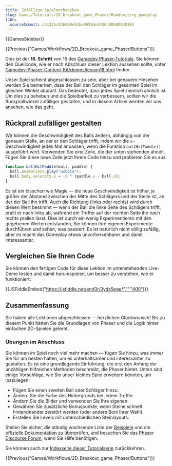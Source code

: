 ```yaml
---
title: Zufällige Spielmechaniken
slug: Games/Tutorials/2D_breakout_game_Phaser/Randomizing_gameplay
l10n:
  sourceCommit: cb132bc83b660e51be8959de5336c00b08030104
---
```


{{GamesSidebar}}

{{Previous("Games/Workflows/2D_Breakout_game_Phaser/Buttons")}}

Dies ist der **16. Schritt** von 16 des [Gamedev Phaser-Tutorials](/de/docs/Games/Tutorials/2D_breakout_game_Phaser). Sie können den Quellcode, wie er nach Abschluss dieser Lektion aussehen sollte, unter [Gamedev-Phaser-Content-Kit/demos/lesson16.html](https://github.com/end3r/Gamedev-Phaser-Content-Kit/blob/gh-pages/demos/lesson16.html) finden.

Unser Spiel scheint abgeschlossen zu sein, aber bei genauem Hinsehen werden Sie bemerken, dass der Ball den Schläger im gesamten Spiel im gleichen Winkel abprallt. Das bedeutet, dass jedes Spiel ziemlich ähnlich ist. Um dies zu beheben und die Spielbarkeit zu verbessern, sollten wir die Rückprallwinkel zufälliger gestalten, und in diesem Artikel werden wir uns ansehen, wie das geht.

## Rückprall zufälliger gestalten

Wir können die Geschwindigkeit des Balls ändern, abhängig von der genauen Stelle, an der er den Schläger trifft, indem wir die `x`-Geschwindigkeit jedes Mal anpassen, wenn die Funktion `ballHitPaddle()` ausgeführt wird. Verwenden Sie eine Zeile, die der unten stehenden ähnelt. Fügen Sie diese neue Zeile jetzt Ihrem Code hinzu und probieren Sie es aus.

```js
function ballHitPaddle(ball, paddle) {
  ball.animations.play("wobble");
  ball.body.velocity.x = -5 * (paddle.x - ball.x);
}
```

Es ist ein bisschen wie Magie — die neue Geschwindigkeit ist höher, je größer der Abstand zwischen der Mitte des Schlägers und der Stelle ist, an der der Ball ihn trifft. Auch die Richtung (links oder rechts) wird durch diesen Wert bestimmt — wenn der Ball die linke Seite des Schlägers trifft, prallt er nach links ab, während ein Treffer auf der rechten Seite ihn nach rechts prallen lässt. Dies ist durch ein wenig Experimentieren mit den gegebenen Werten entstanden, Sie können Ihre eigenen Experimente durchführen und sehen, was passiert. Es ist natürlich nicht völlig zufällig, aber es macht das Gameplay etwas unvorhersehbarer und damit interessanter.

## Vergleichen Sie Ihren Code

Sie können den fertigen Code für diese Lektion im untenstehenden Live-Demo testen und damit herumspielen, um besser zu verstehen, wie er funktioniert:

{{JSFiddleEmbed("https://jsfiddle.net/end3r/3yds5ege/","","400")}}

## Zusammenfassung

Sie haben alle Lektionen abgeschlossen — herzlichen Glückwunsch! Bis zu diesem Punkt hätten Sie die Grundlagen von Phaser und die Logik hinter einfachen 2D-Spielen gelernt.

### Übungen im Anschluss

Sie können im Spiel noch viel mehr machen — fügen Sie hinzu, was immer Sie für am besten halten, um es unterhaltsamer und interessanter zu gestalten. Es ist eine grundlegende Einführung, die erst den Anfang der unzähligen hilfreichen Methoden beschreibt, die Phaser bietet. Unten sind einige Vorschläge, wie Sie unser kleines Spiel erweitern könnten, um loszulegen:

- Fügen Sie einen zweiten Ball oder Schläger hinzu.
- Ändern Sie die Farbe des Hintergrunds bei jedem Treffer.
- Ändern Sie die Bilder und verwenden Sie Ihre eigenen.
- Gewähren Sie zusätzliche Bonuspunkte, wenn Steine schnell hintereinander zerstört werden (oder andere Boni Ihrer Wahl).
- Erstellen Sie Levels mit unterschiedlichen Steinlayouts.

Stellen Sie sicher, die ständig wachsende Liste der [Beispiele](https://labs.phaser.io/) und die [offizielle Dokumentation](https://phaser.io/docs/) zu überprüfen, und besuchen Sie das [Phaser Discourse Forum](https://phaser.discourse.group/), wenn Sie Hilfe benötigen.

Sie können auch zur [Indexseite dieser Tutorialserie](/de/docs/Games/Tutorials/2D_breakout_game_Phaser) zurückkehren.

{{Previous("Games/Workflows/2D_Breakout_game_Phaser/Buttons")}}
